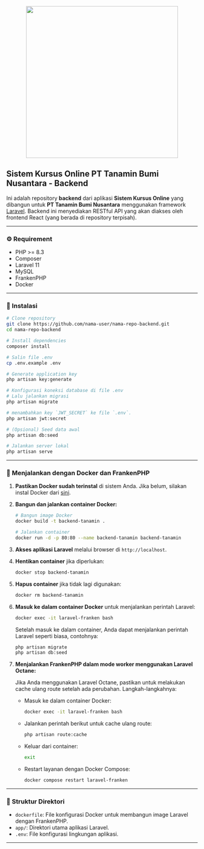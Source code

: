 <p align="center"><a href="https://laravel.com" target="_blank"><img src="https://laravel.com/img/logotype.min.svg" width="400"></a></p>

## Sistem Kursus Online PT Tanamin Bumi Nusantara - Backend

Ini adalah repository **backend** dari aplikasi **Sistem Kursus Online** yang dibangun untuk **PT Tanamin Bumi Nusantara** menggunakan framework [Laravel](https://laravel.com). Backend ini menyediakan RESTful API yang akan diakses oleh frontend React (yang berada di repository terpisah).

---

### ⚙️ Requirement

-   PHP >= 8.3
-   Composer
-   Laravel 11
-   MySQL
-   FrankenPHP
-   Docker

---

### 🚀 Instalasi

```bash
# Clone repository
git clone https://github.com/nama-user/nama-repo-backend.git
cd nama-repo-backend

# Install dependencies
composer install

# Salin file .env
cp .env.example .env

# Generate application key
php artisan key:generate

# Konfigurasi koneksi database di file .env
# Lalu jalankan migrasi
php artisan migrate

# menambahkan key `JWT_SECRET` ke file `.env`.
php artisan jwt:secret

# (Opsional) Seed data awal
php artisan db:seed

# Jalankan server lokal
php artisan serve
```

---

### 🐳 Menjalankan dengan Docker dan FrankenPHP

1.  **Pastikan Docker sudah terinstal** di sistem Anda. Jika belum, silakan instal Docker dari [sini](https://www.docker.com/).

2.  **Bangun dan jalankan container Docker:**

    ```bash
    # Bangun image Docker
    docker build -t backend-tanamin .

    # Jalankan container
    docker run -d -p 80:80 --name backend-tanamin backend-tanamin
    ```

3.  **Akses aplikasi Laravel** melalui browser di `http://localhost`.

4.  **Hentikan container** jika diperlukan:

    ```bash
    docker stop backend-tanamin
    ```

5.  **Hapus container** jika tidak lagi digunakan:

    ```bash
    docker rm backend-tanamin
    ```

6.  **Masuk ke dalam container Docker** untuk menjalankan perintah Laravel:

    ```bash
    docker exec -it laravel-franken bash
    ```

    Setelah masuk ke dalam container, Anda dapat menjalankan perintah Laravel seperti biasa, contohnya:

    ```bash
    php artisan migrate
    php artisan db:seed
    ```

7.  **Menjalankan FrankenPHP dalam mode worker menggunakan Laravel Octane:**

    Jika Anda menggunakan Laravel Octane, pastikan untuk melakukan cache ulang route setelah ada perubahan. Langkah-langkahnya:

    - Masuk ke dalam container Docker:

      ```bash
      docker exec -it laravel-franken bash
      ```

    - Jalankan perintah berikut untuk cache ulang route:

      ```bash
      php artisan route:cache
      ```

    - Keluar dari container:

      ```bash
      exit
      ```

    - Restart layanan dengan Docker Compose:

      ```bash
      docker compose restart laravel-franken
      ```

---

### 📂 Struktur Direktori

-   `dockerfile`: File konfigurasi Docker untuk membangun image Laravel dengan FrankenPHP.
-   `app/`: Direktori utama aplikasi Laravel.
-   `.env`: File konfigurasi lingkungan aplikasi.

---
